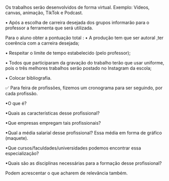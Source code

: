 Os trabalhos serão desenvolvidos de forma virtual. 
Exemplo: Vídeos, canvas, animação, TikTok e Podcast.

• Após a escolha de carreira desejada dos grupos informarão para o professor a ferramenta que será utilizada.

Para  o aluno obter a pontuação total :
• A produção tem que ser autoral ,ter coerência com a carreira desejada;

• Respeitar o limite de tempo estabelecido (pelo professor);

• Todos que participaram da gravação do trabalho terão que usar uniforme, pois o três melhores trabalhos serão postado no Instagram da escola;

• Colocar bibliografia.

✅ Para feira  de profissões, fizemos um cronograma para ser seguindo, por cada profissão. 

•O que é?

•Quais as características desse profissional?

•Que empresas empregam tais profissionais?

•Qual a média salarial desse profissional? Essa média em forma de gráfico (maquete). 

•Que cursos/faculdades/universidades podemos encontrar essa especialização?

•Quais são as disciplinas necessárias para a formação desse profissional?

Podem acrescentar o que acharem de relevância também.